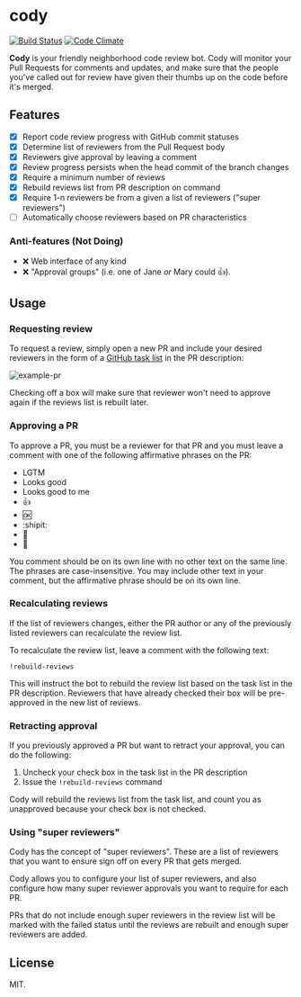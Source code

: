 # cody

[![Build Status](https://travis-ci.org/aergonaut/cody.svg?branch=master)](https://travis-ci.org/aergonaut/cody) [![Code Climate](https://codeclimate.com/github/aergonaut/cody/badges/gpa.svg)](https://codeclimate.com/github/aergonaut/cody)

**Cody** is your friendly neighborhood code review bot. Cody will monitor your
Pull Requests for comments and updates, and make sure that the people you've
called out for review have given their thumbs up on the code before it's merged.

## Features

- [x] Report code review progress with GitHub commit statuses
- [x] Determine list of reviewers from the Pull Request body
- [x] Reviewers give approval by leaving a comment
- [x] Review progress persists when the head commit of the branch changes
- [x] Require a minimum number of reviews
- [x] Rebuild reviews list from PR description on command
- [x] Require 1-n reviewers be from a given a list of reviewers ("super reviewers")
- [ ] Automatically choose reviewers based on PR characteristics

### Anti-features (Not Doing)

* :x: Web interface of any kind
* :x: "Approval groups" (i.e. one of Jane _or_ Mary could :+1:).

## Usage

### Requesting review

To request a review, simply open a new PR and include your desired reviewers in
the form of a [GitHub task list][] in the PR description:

![example-pr](http://cl.ly/e9tF/example-pr.png)

[GitHub task list]: https://github.com/blog/1375%0A-task-lists-in-gfm-issues-pulls-comments

Checking off a box will make sure that reviewer won't need to approve again if
the reviews list is rebuilt later.

### Approving a PR

To approve a PR, you must be a reviewer for that PR and you must leave a comment
with one of the following affirmative phrases on the PR:

* LGTM
* Looks good
* Looks good to me
* :+1:
* :ok:
* :shipit:
* :rocket:
* :100:

You comment should be on its own line with no other text on the same line. The
phrases are case-insensitive. You may include other text in your comment, but
the affirmative phrase should be on its own line.

### Recalculating reviews

If the list of reviewers changes, either the PR author or any of the previously
listed reviewers can recalculate the review list.

To recalculate the review list, leave a comment with the following text:

```
!rebuild-reviews
```

This will instruct the bot to rebuild the review list based on the task list in
the PR description. Reviewers that have already checked their box will be pre-approved
in the new list of reviews.

### Retracting approval

If you previously approved a PR but want to retract your approval, you can do
the following:

1. Uncheck your check box in the task list in the PR description
2. Issue the `!rebuild-reviews` command

Cody will rebuild the reviews list from the task list, and count you as
unapproved because your check box is not checked.

### Using "super reviewers"

Cody has the concept of "super reviewers". These are a list of reviewers that
you want to ensure sign off on every PR that gets merged.

Cody allows you to configure your list of super reviewers, and also configure
how many super reviewer approvals you want to require for each PR.

PRs that do not include enough super reviewers in the review list will be marked
with the failed status until the reviews are rebuilt and enough super reviewers
are added.

## License

MIT.
